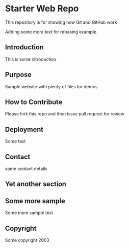 # Starter Web Repo

This repository is for showing how Git and GitHub work

Adding some more text for rebasing example.

## Introduction
This is some introduction

## Purpose

Sample website with plenty of files for demos


## How to Contribute
Please fork this repo and then issue pull request for review

## Deployment

Some text

## Contact
some contact details

## Yet another section

## Some more sample
Some more sample text

## Copyright
Some copyright 2003
